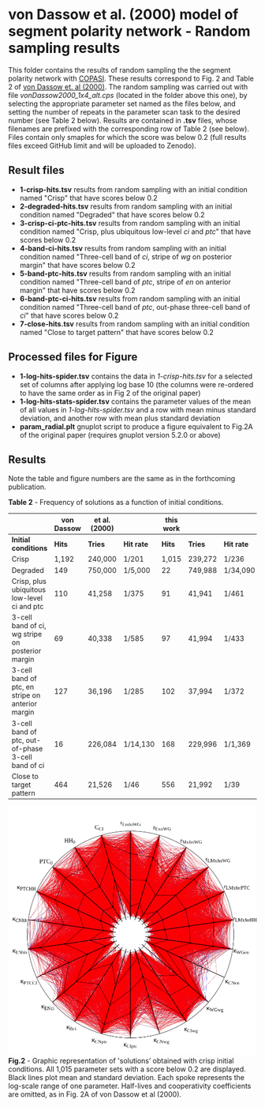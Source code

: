 # von Dassow et al. (2000) model of segment polarity network - Random sampling results

This folder contains the results of random sampling the the segment polarity network with [COPASI](https://copasi.org). These results correspond to Fig. 2 and Table 2 of [von Dassow et. al (2000)](https://doi.org/10.1038/35018085). The random sampling was carried out with file _vonDassow2000_1x4_alt.cps_ (located in the folder above this one), by selecting the appropriate parameter set named as the files below, and setting the number of repeats in the parameter scan task to the desired number (see Table 2 below). Results are contained in **.tsv** files, whose filenames are prefixed with the corresponding row of Table 2 (see below). Files contain only smaples for which the score was below 0.2 (full results files exceed GitHub limit and will be uploaded to Zenodo).

## Result files
- **1-crisp-hits.tsv** results from random sampling with an initial condition named "Crisp" that have scores below 0.2
- **2-degraded-hits.tsv** results from random sampling with an initial condition named "Degraded" that have scores below 0.2
- **3-crisp-ci-ptc-hits.tsv** results from random sampling with an initial condition named "Crisp, plus ubiquitous low-level _ci_ and _ptc_" that have scores below 0.2
- **4-band-ci-hits.tsv** results from random sampling with an initial condition named "Three-cell band of _ci_, stripe of _wg_ on posterior margin" that have scores below 0.2
- **5-band-ptc-hits.tsv** results from random sampling with an initial condition named "Three-cell band of _ptc_, stripe of _en_ on anterior margin" that have scores below 0.2
- **6-band-ptc-ci-hits.tsv** results from random sampling with an initial condition named "Three-cell band of _ptc_, out-phase three-cell band of _ci_" that have scores below 0.2
- **7-close-hits.tsv** results from random sampling with an initial condition named "Close to target pattern" that have scores below 0.2

## Processed files for Figure
- **1-log-hits-spider.tsv** contains the data in _1-crisp-hits.tsv_ for a selected set of columns after applying log base 10 (the columns were re-ordered to have the same order as in Fig 2 of the original paper)
- **1-log-hits-stats-spider.tsv** contains the parameter values of the mean of all values in _1-log-hits-spider.tsv_ and a row with mean minus standard deviation, and another row with mean plus standard deviation
- **param_radial.plt** gnuplot script to produce a figure equivalent to Fig.2A of the original paper (requires gnuplot version 5.2.0 or above)

## Results
Note the table and figure numbers are the same as in the forthcoming publication.

**Table 2** - Frequency of solutions as a function of initial conditions.

|  | von Dassow | et al. (2000)  |  | this work |  |  |
| --- | --- | --- | --- | --- | --- | --- |
| **Initial conditions** | **Hits** | **Tries** | **Hit rate** | **Hits** | **Tries** | **Hit rate** |
| Crisp | 1,192 | 240,000 | 1/201 | 1,015 | 239,272 | 1/236 |
| Degraded | 149 | 750,000 | 1/5,000 | 22 | 749,988 | 1/34,090 |
|Crisp, plus ubiquitous low-level ci and ptc | 110 | 41,258 | 1/375 | 91 | 41,941 | 1/461 |
|3-cell band of ci, wg stripe on posterior margin | 69 | 40,338 | 1/585 | 97 | 41,994 | 1/433 |
|3-cell band of ptc, en stripe on anterior margin | 127 | 36,196 | 1/285 | 102 | 37,994 | 1/372 |
|3-cell band of ptc, out-of-phase 3-cell band of ci | 16 | 226,084 | 1/14,130 | 168 | 229,996  | 1/1,369 |
|Close to target pattern | 464 | 21,526 | 1/46 | 556 | 21,992 | 1/39|

![Graphic representation of 'solutions’ obtained with crisp initial conditions. All 1,015 parameter sets with a  score below 0.2 are displayed. Black lines plot mean and standard deviation. Each spoke represents the log-scale range of one parameter. Half-lives and cooperativity coefficients are omitted, as in Fig. 2A of von Dassow et al (2000).](https://github.com/pmendes/models/blob/main/vonDassow2000/Sampling/Fig2.png)
**Fig.2** - Graphic representation of 'solutions’ obtained with crisp initial conditions. All 1,015 parameter sets with a  score below 0.2 are displayed. Black lines plot mean and standard deviation. Each spoke represents the log-scale range of one parameter. Half-lives and cooperativity coefficients are omitted, as in Fig. 2A of von Dassow et al (2000).
